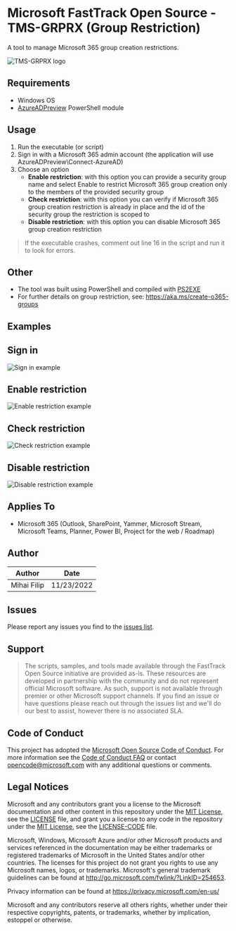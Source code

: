 # Microsoft FastTrack Open Source - TMS-GRPRX (Group Restriction)
A tool to manage Microsoft 365 group creation restrictions.

![TMS-GRPRX logo](https://i.postimg.cc/hPyhL5GK/TMS-GRPRX.png)

## Requirements
- Windows OS
- [AzureADPreview](https://learn.microsoft.com/en-us/powershell/azure/active-directory/install-adv2?view=azureadps-2.0) PowerShell module

## Usage
1. Run the executable (or script)
2. Sign in with a Microsoft 365 admin account (the application will use AzureADPreview\Connect-AzureAD)
3. Choose an option
    - **Enable restriction**: with this option you can provide a security group name and select Enable to restrict Microsoft 365 group creation only to the members of the provided security group
    - **Check restriction**: with this option you can verify if Microsoft 365 group creation restriction is already in place and the id of the security group the restriction is scoped to
    - **Disable restriction**: with this option you can disable Microsoft 365 group creation restriction

> If the executable crashes, comment out line 16 in the script and run it to look for errors.

## Other
- The tool was built using PowerShell and compiled with [PS2EXE](https://www.powershellgallery.com/packages/ps2exe/1.0.4)
- For further details on group restriction, see: https://aka.ms/create-o365-groups

## Examples
## Sign in
![Sign in example](https://i.postimg.cc/qq4cjzX3/KZ1dsze-NVt.png)

## Enable restriction
![Enable restriction example](https://i.postimg.cc/kGTSsw-g0/xcrxrpk-FGO.png)

## Check restriction
![Check restriction example](https://i.postimg.cc/GmG2hq1b/Dv-VVq-ZUVpt.png)

## Disable restriction
![Disable restriction example](https://i.postimg.cc/FKGh76CX/3chur5-D4f-P.png)

## Applies To
- Microsoft 365 (Outlook, SharePoint, Yammer, Microsoft Stream, Microsoft Teams, Planner, Power BI, Project for the web / Roadmap)

## Author
| Author         | Date     |
|--------------|-----------|
| Mihai Filip | 11/23/2022      |

## Issues
Please report any issues you find to the [issues list](https://github.com/microsoft/FastTrack/issues).

## Support
> The scripts, samples, and tools made available through the FastTrack Open Source initiative are provided as-is. These resources are developed in partnership with the community and do not represent official Microsoft software. As such, support is not available through premier or other Microsoft support channels. If you find an issue or have questions please reach out through the issues list and we'll do our best to assist, however there is no associated SLA.

## Code of Conduct
This project has adopted the [Microsoft Open Source Code of Conduct](https://opensource.microsoft.com/codeofconduct/).
For more information see the [Code of Conduct FAQ](https://opensource.microsoft.com/codeofconduct/faq/) or
contact [opencode@microsoft.com](mailto:opencode@microsoft.com) with any additional questions or comments.

## Legal Notices
Microsoft and any contributors grant you a license to the Microsoft documentation and other content in this repository under the [MIT License](https://opensource.org/licenses/MIT), see the [LICENSE](LICENSE) file, and grant you a license to any code in the repository under the [MIT License](https://opensource.org/licenses/MIT), see the [LICENSE-CODE](LICENSE-CODE) file.

Microsoft, Windows, Microsoft Azure and/or other Microsoft products and services referenced in the documentation may be either trademarks or registered trademarks of Microsoft in the United States and/or other countries. The licenses for this project do not grant you rights to use any Microsoft names, logos, or trademarks. Microsoft's general trademark guidelines can be found at http://go.microsoft.com/fwlink/?LinkID=254653.

Privacy information can be found at https://privacy.microsoft.com/en-us/

Microsoft and any contributors reserve all others rights, whether under their respective copyrights, patents,
or trademarks, whether by implication, estoppel or otherwise.